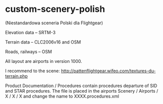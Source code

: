 ﻿# custom-scenery-polish
(Niestandardowa sceneria Polski dla Flightgear)


Elevation data – SRTM-3

Terrain data – CLC2006v16  and OSM

Roads, railways – OSM

All layout are airports in version 1000.

I recommend to the scene: http://pattenflightgear.wifeo.com/textures-du-terrain.php

Product Documentation / Procedures contain procedures departure of SID and STAR procedures.
The file is placed in the airports Scenery / Airports / X / X / X and change the name to XXXX.procedures.xml



